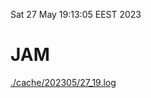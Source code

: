 Sat 27 May 19:13:05 EEST 2023
# JAM
<a href='./cache/202305/27_19.log'>./cache/202305/27_19.log</a>

